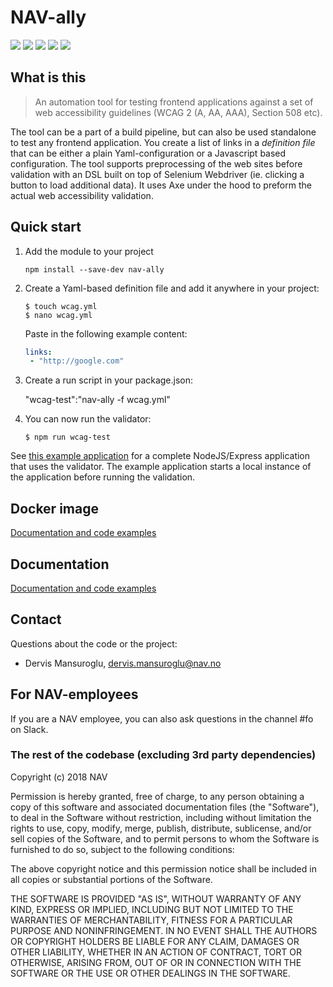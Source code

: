 # NAV-ally

![](https://img.shields.io/docker/pulls/navikt/nav-ally.svg)
![](https://img.shields.io/npm/dw/nav-ally.svg?label=npm-downloads)
![](https://img.shields.io/npm/v/nav-ally.svg?label=npm-version)
![](https://img.shields.io/npm/l/nav-ally.svg)
![](https://img.shields.io/snyk/vulnerabilities/npm/nav-ally.svg)

## What is this

> An automation tool for testing frontend applications against a set of web accessibility guidelines (WCAG 2 (A, AA, AAA), Section 508 etc).

The tool can be a part of a build pipeline, but can also be used standalone to test any frontend application. You create a list of links in a *definition file* that can
 be either a plain Yaml-configuration or a Javascript based configuration. The tool supports preprocessing of the web sites before validation with an DSL built on top of Selenium Webdriver (ie.
 clicking a button to load additional data). It uses Axe under the hood to preform the actual web accessibility validation.
<br />

## <a id="quick_start"> Quick start

1. Add the module to your project

    `npm install --save-dev nav-ally`

2. Create a Yaml-based definition file and add it anywhere in your project:

    ```
    $ touch wcag.yml
    $ nano wcag.yml
    ```

    Paste in the following example content:
    
    ```yaml
    links:
     - "http://google.com"
    ```

3. Create a run script in your package.json:

    "wcag-test":"nav-ally -f wcag.yml"

4. You can now run the validator:

    `$ npm run wcag-test`

See [this example application](https://github.com/dervism/carparkjs) for a complete NodeJS/Express application that uses the validator. The example application starts a local instance of the application before running the validation.

## Docker image

[Documentation and code examples](docker/README.md)  

## Documentation

[Documentation and code examples](documentation.md)  

## Contact

Questions about the code or the project:

* Dervis Mansuroglu, dervis.mansuroglu@nav.no

## For NAV-employees

If you are a NAV employee, you can also ask questions in the channel #fo on Slack.

### The rest of the codebase (excluding 3rd party dependencies)
Copyright (c) 2018 NAV

Permission is hereby granted, free of charge, to any person obtaining a copy of this software and associated documentation files (the "Software"), to deal in the Software without restriction, including without limitation the rights to use, copy, modify, merge, publish, distribute, sublicense, and/or sell copies of the Software, and to permit persons to whom the Software is furnished to do so, subject to the following conditions:

The above copyright notice and this permission notice shall be included in all copies or substantial portions of the Software.

THE SOFTWARE IS PROVIDED "AS IS", WITHOUT WARRANTY OF ANY KIND, EXPRESS OR IMPLIED, INCLUDING BUT NOT LIMITED TO THE WARRANTIES OF MERCHANTABILITY, FITNESS FOR A PARTICULAR PURPOSE AND NONINFRINGEMENT. IN NO EVENT SHALL THE AUTHORS OR COPYRIGHT HOLDERS BE LIABLE FOR ANY CLAIM, DAMAGES OR OTHER LIABILITY, WHETHER IN AN ACTION OF CONTRACT, TORT OR OTHERWISE, ARISING FROM, OUT OF OR IN CONNECTION WITH THE SOFTWARE OR THE USE OR OTHER DEALINGS IN THE SOFTWARE.
